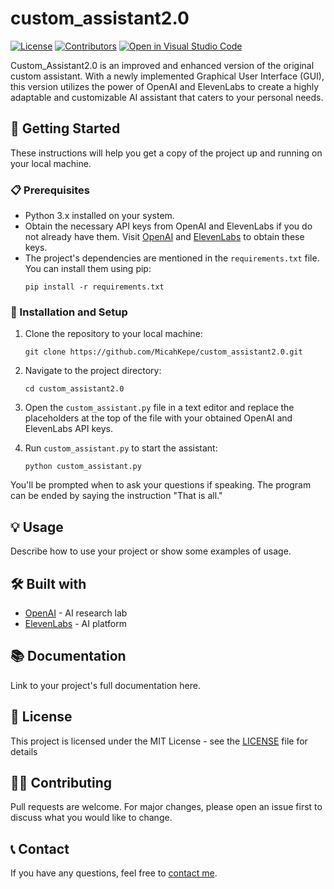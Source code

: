 # custom_assistant2.0
[![License](https://img.shields.io/badge/license-MIT-green)](LICENSE)
[![Contributors](https://img.shields.io/github/contributors/micahkepe/custom_assistant2.0)](https://github.com/micahkepe/custom_assistant2.0/graphs/contributors)
[![Open in Visual Studio Code](https://open.vscode.dev/badges/open-in-vscode.svg)](https://open.vscode.dev/micahkepe/custom_assistant2.0)

Custom_Assistant2.0 is an improved and enhanced version of the original custom assistant. With a newly implemented Graphical User Interface (GUI), this version utilizes the power of OpenAI and ElevenLabs to create a highly adaptable and customizable AI assistant that caters to your personal needs. 

## 🚀 Getting Started

These instructions will help you get a copy of the project up and running on your local machine.

### 📋 Prerequisites

- Python 3.x installed on your system.
- Obtain the necessary API keys from OpenAI and ElevenLabs if you do not already have them. Visit [OpenAI](https://openai.com) and [ElevenLabs](https://beta.elevenlabs.io) to obtain these keys.
- The project's dependencies are mentioned in the `requirements.txt` file. You can install them using pip:
  ```
  pip install -r requirements.txt
  ```

### 🔧 Installation and Setup

1. Clone the repository to your local machine:
   ```
   git clone https://github.com/MicahKepe/custom_assistant2.0.git
   ```
2. Navigate to the project directory:
   ```
   cd custom_assistant2.0
   ```
3. Open the `custom_assistant.py` file in a text editor and replace the placeholders at the top of the file with your obtained OpenAI and ElevenLabs API keys.

4. Run `custom_assistant.py` to start the assistant:
   ```
   python custom_assistant.py
   ```
You'll be prompted when to ask your questions if speaking. The program can be ended by saying the instruction "That is all."

## 💡 Usage

Describe how to use your project or show some examples of usage.

## 🛠️ Built with

- [OpenAI](https://openai.com) - AI research lab
- [ElevenLabs](https://beta.elevenlabs.io) - AI platform

## 📚 Documentation

Link to your project's full documentation here.

## 📃 License

This project is licensed under the MIT License - see the [LICENSE](LICENSE) file for details

## 🙋‍♂️ Contributing

Pull requests are welcome. For major changes, please open an issue first to discuss what you would like to change.

## 📞 Contact

If you have any questions, feel free to [contact me](mailto:micahkepe@gmail.com).
